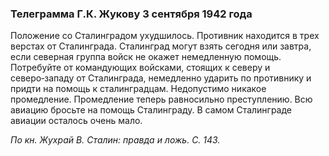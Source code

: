 ### Телеграмма Г.К. Жукову 3 сентября 1942 года

Положение со Сталинградом ухудшилось. Противник находится в трех верстах от Сталинграда. Сталинград могут взять сегодня или завтра, если северная группа войск не окажет немедленную помощь. Потребуйте от командующих войсками, стоящих к северу и северо‑западу от Сталинграда, немедленно ударить по противнику и придти на помощь к сталинградцам. Недопустимо никакое промедление. Промедление теперь равносильно преступлению. Всю авиацию бросьте на помощь Сталинграду. В самом Сталинграде авиации осталось очень мало.

_По кн. Жухрай В. Сталин: правда и ложь. С. 143._
